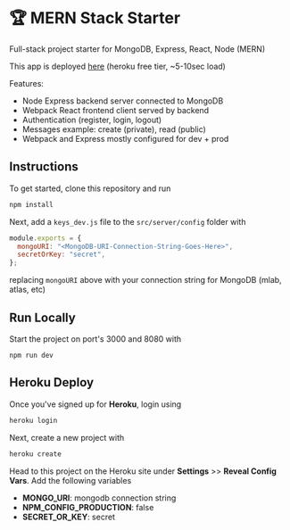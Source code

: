 # :trophy: MERN Stack Starter

Full-stack project starter for MongoDB, Express, React, Node (MERN)

This app is deployed [here](https://peaceful-earth-12146.herokuapp.com/) (heroku free tier, ~5-10sec load)

Features:

- Node Express backend server connected to MongoDB
- Webpack React frontend client served by backend
- Authentication (register, login, logout)
- Messages example: create (private), read (public)
- Webpack and Express mostly configured for dev + prod

## Instructions

To get started, clone this repository and run

```bash
npm install
```

Next, add a `keys_dev.js` file to the `src/server/config` folder with

```javascript
module.exports = {
  mongoURI: "<MongoDB-URI-Connection-String-Goes-Here>",
  secretOrKey: "secret",
};
```

replacing `mongoURI` above with your connection string for MongoDB (mlab, atlas, etc)

## Run Locally

Start the project on port's 3000 and 8080 with

```
npm run dev
```

## Heroku Deploy

Once you've signed up for **Heroku**, login using

```bash
heroku login
```

Next, create a new project with

```bash
heroku create
```

Head to this project on the Heroku site under **Settings** >> **Reveal Config Vars**. Add the following variables

- **MONGO_URI**: mongodb connection string
- **NPM_CONFIG_PRODUCTION**: false
- **SECRET_OR_KEY**: secret
